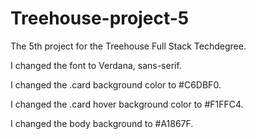 # Treehouse-project-5
 The 5th project for the Treehouse Full Stack Techdegree.

I changed the font to Verdana, sans-serif.

I changed the .card background color to #C6DBF0.

I changed the .card hover background color to #F1FFC4.

I changed the body background to #A1867F.